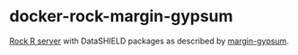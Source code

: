 # docker-rock-margin-gypsum

[Rock R server](https://www.obiba.org/pages/products/rock/) with DataSHIELD packages as described by [margin-gypsum](https://datashield.org/help/standard-profiles-and-plaforms).

